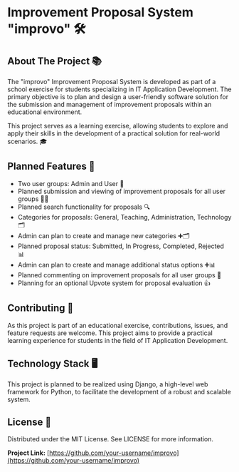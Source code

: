 # Improvement Proposal System "improvo" 🛠️

## About The Project 📚

The "improvo" Improvement Proposal System is developed as part of a school exercise for students specializing in IT Application Development. The primary objective is to plan and design a user-friendly software solution for the submission and management of improvement proposals within an educational environment.

This project serves as a learning exercise, allowing students to explore and apply their skills in the development of a practical solution for real-world scenarios. 🎓

## Planned Features 🚀

- Two user groups: Admin and User 👥
- Planned submission and viewing of improvement proposals for all user groups 📝👀
- Planned search functionality for proposals 🔍
- Categories for proposals: General, Teaching, Administration, Technology 🗂️
- Admin can plan to create and manage new categories ➕🗂️
- Planned proposal status: Submitted, In Progress, Completed, Rejected 📊
- Admin can plan to create and manage additional status options ➕📊
- Planned commenting on improvement proposals for all user groups 💬
- Planning for an optional Upvote system for proposal evaluation 👍

## Contributing 🤝

As this project is part of an educational exercise, contributions, issues, and feature requests are welcome. This project aims to provide a practical learning experience for students in the field of IT Application Development.

## Technology Stack 🖥️

This project is planned to be realized using Django, a high-level web framework for Python, to facilitate the development of a robust and scalable system.

## License 📜

Distributed under the MIT License. See LICENSE for more information.

**Project Link:** [https://github.com/your-username/improvo](https://github.com/your-username/improvo)
